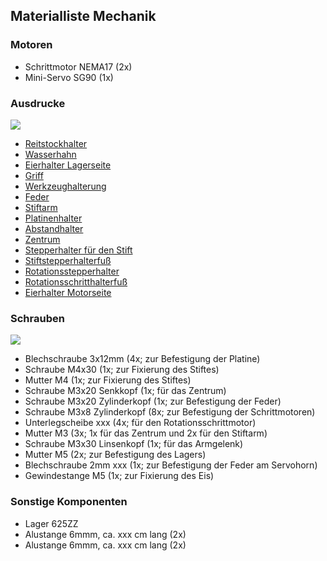 ## Materialliste Mechanik

### Motoren
* Schrittmotor NEMA17 (2x)
* Mini-Servo SG90 (1x)

### Ausdrucke
![](eb77-eh21-alle_druckteile-IMG_4913.JPG)
* [Reitstockhalter](./assembly/eb77-eh21_bauteil-01-IMG_4891.JPG)
* [Wasserhahn](./assembly/eb77-eh21_bauteil-02-IMG_4895.JPG)
* [Eierhalter Lagerseite](./assembly/eb77-eh21_bauteil-03-IMG_4907.JPG)
* [Griff](./assembly/eb77-eh21_bauteil-04-IMG_4899.JPG)
* [Werkzeughalterung](./assembly/eb77-eh21_bauteil-05-IMG_4897.JPG)
* [Feder](./assembly/eb77-eh21_bauteil-06-IMG_4902.JPG)
* [Stiftarm](./assembly/eb77-eh21_bauteil-07-IMG_4900.JPG)
* [Platinenhalter](./assembly/eb77-eh21_bauteil-08-IMG_4901.JPG)
* [Abstandhalter](./assembly/eb77-eh21_bauteil-09-IMG_4905.JPG)
* [Zentrum](./assembly/eb77-eh21_bauteil-10-IMG_4889.JPG)
* [Stepperhalter für den Stift](./assembly/eb77-eh21_bauteil-11-IMG_4884.JPG)
* [Stiftstepperhalterfuß](./assembly/eb77-eh21_bauteil-12-IMG_4893.JPG)
* [Rotationsstepperhalter](./assembly/eb77-eh21_bauteil-13-IMG_4885.JPG)
* [Rotationsschritthalterfuß](./assembly/eb77-eh21_bauteil-14-IMG_4894.JPG)
* [Eierhalter Motorseite](./assembly/eb77-eh21_bauteil-15-IMG_4910.JPG)

### Schrauben
![](eb77-eh21-alle_metallteile-IMG_4916.JPG)
* Blechschraube 3x12mm (4x; zur Befestigung der Platine)
* Schraube M4x30 (1x; zur Fixierung des Stiftes)
* Mutter M4 (1x; zur Fixierung des Stiftes)
* Schraube M3x20 Senkkopf (1x; für das Zentrum)
* Schraube M3x20 Zylinderkopf (1x; zur Befestigung der Feder)
* Schraube M3x8 Zylinderkopf (8x; zur Befestigung der Schrittmotoren)
* Unterlegscheibe xxx (4x; für den Rotationsschrittmotor)
* Mutter M3 (3x; 1x für das Zentrum und 2x für den Stiftarm)
* Schraube M3x30 Linsenkopf (1x; für das Armgelenk)
* Mutter M5 (2x; zur Befestigung des Lagers)
* Blechschraube 2mm xxx (1x; zur Befestigung der Feder am Servohorn)
* Gewindestange M5 (1x; zur Fixierung des Eis)

### Sonstige Komponenten
* Lager 625ZZ
* Alustange 6mmm, ca. xxx cm lang (2x)
* Alustange 6mmm, ca. xxx cm lang (2x)
